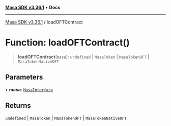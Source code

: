 [**Masa SDK v3.36.1**](../README.md) • **Docs**

***

[Masa SDK v3.36.1](../globals.md) / loadOFTContract

# Function: loadOFTContract()

> **loadOFTContract**(`masa`): `undefined` \| `MasaToken` \| `MasaTokenOFT` \| `MasaTokenNativeOFT`

## Parameters

• **masa**: [`MasaInterface`](../interfaces/MasaInterface.md)

## Returns

`undefined` \| `MasaToken` \| `MasaTokenOFT` \| `MasaTokenNativeOFT`
